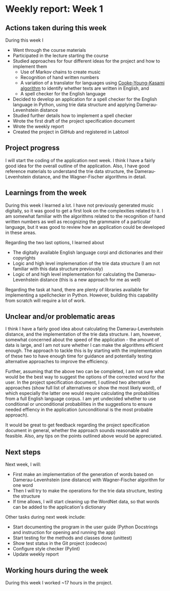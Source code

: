 # Weekly report: Week 1

## Actions taken during this week

During this week I 
* Went through the course materials
* Participated in the lecture starting the course
* Studied approaches for four different ideas for the project and how to implement them
    * Use of Markov chains to create music
    * Recognition of hand written numbers 
    * A variation of a translator for languages using [Cooke-Young-Kasami algorithm](https://materiaalit.github.io/intro-to-ai/part5/) to identify whether texts are written in English, and 
    * A spell checker for the English language
* Decided to develop an application for a spell checker for the English language in Python, using trie data structure and applying Damerau-Levenhstein distance
* Studied further details how to implement a spell checker
* Wrote the first draft of the project specification document
* Wrote the weekly report
* Created the project in GitHub and registered in Labtool

## Project progress

I will start the coding of the application next week. I think I have a fairly good idea for the overall outline of the application. Also, I have good reference materials to understand the trie data structure, the Damerau-Levenhstein distance, and the Wagner-Fischer algorithms in detail.

## Learnings from the week

During this week I learned a lot. I have not previously generated music digitally, so it was good to get a first look on the complexities related to it. I am somewhat familiar with the algorithms related to the recognition of hand written numbers as well as recognizing the grammaire of a particular language, but it was good to review how an application could be developed in these areas.

Regarding the two last options, I learned about
* The digitally available English language corpi and dictionaries and their copyrights
* Logic and high level implemenation of the trie data structure (I am not familiar with this data structure previously)
* Logic of and high level implementation for calculating the Damerau-Levenhstein distance (this is a new approach for me as well)

Regarding the task at hand, there are plenty of libraries available for implementing a spellchecker in Python. However, building this capability from scratch will require a lot of work.

## Unclear and/or problematic areas

I think I have a fairly good idea about calculating the Damerau-Levenhstein distance, and the implementation of the trie data structure. I am, however, somewhat concerned about the speed of the application - the amount of data is large, and I am not sure whether I can make the algorithms efficient enough. The approach to tackle this is by starting with the implementation of these two to have enough time for guidance and potentially testing alternative approaches to improve the efficiency.

Further, assuming that the above two can be completed, I am not sure what would be the best way to suggest the options of the corrected word for the user. In the project specification document, I outlined two alternative approaches (show full list of alternatives or show the most likely word), of which especially the latter one would require calculating the probabilities from a full English language corpus. I am yet undecided whether to use conditional or unconditional probabilities in the suggestions to ensure needed effiency in the application (unconditional is the most probable approach).

It would be great to get feedback regarding the project specification document in general, whether the approach sounds reasonable and feasible. Also, any tips on the points outlined above would be appreciated.

## Next steps

Next week, I will:
* First make an implementation of the generation of words based on Damerau-Levenhstein (one distance) with Wagner-Fischer algorithm for one word
* Then I will try to make the operations for the trie data structure, testing the structure
* If time allows, I will start cleaning up the WordNet data, so that words can be added to the application's dictionary

Other tasks during next week include:
* Start documenting the program in the user guide (Python Docstrings and instruction for opening and running the app)
* Start testing for the methods and classes done (unittest)
* Show test status in the Git project (codecov)
* Configure style checker (Pylint)
* Update weekly report

## Working hours during the week

During this week I worked ~17 hours in the project.





